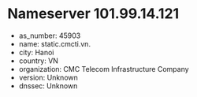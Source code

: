 # Nameserver 101.99.14.121

* as_number: 45903
* name: static.cmcti.vn.
* city: Hanoi
* country: VN
* organization: CMC Telecom Infrastructure Company
* version: Unknown
* dnssec: Unknown
